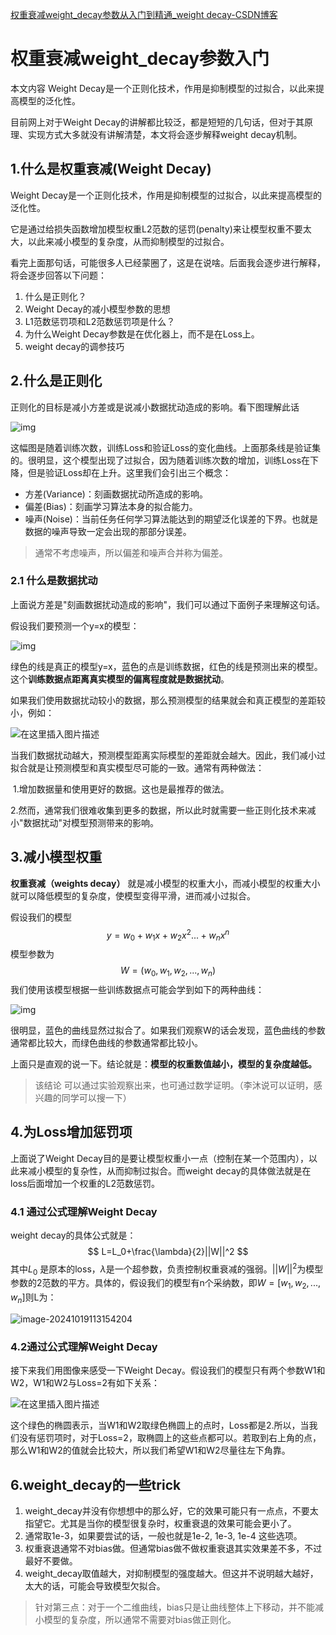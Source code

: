 



[权重衰减weight_decay参数从入门到精通_weight decay-CSDN博客](https://blog.csdn.net/zhaohongfei_358/article/details/129625803)

# 权重衰减weight_decay参数入门





本文内容
Weight Decay是一个正则化技术，作用是抑制模型的过拟合，以此来提高模型的泛化性。

目前网上对于Weight Decay的讲解都比较泛，都是短短的几句话，但对于其原理、实现方式大多就没有讲解清楚，本文将会逐步解释weight decay机制。

## 1.什么是权重衰减(Weight Decay)

Weight Decay是一个正则化技术，作用是抑制模型的过拟合，以此来提高模型的泛化性。

它是通过给损失函数增加模型权重L2范数的惩罚(penalty)来让模型权重不要太大，以此来减小模型的复杂度，从而抑制模型的过拟合。

看完上面那句话，可能很多人已经蒙圈了，这是在说啥。后面我会逐步进行解释，将会逐步回答以下问题：

1. 什么是正则化？
2. Weight Decay的减小模型参数的思想
3. L1范数惩罚项和L2范数惩罚项是什么？
4. 为什么Weight Decay参数是在优化器上，而不是在Loss上。
5. weight decay的调参技巧



## 2.什么是正则化

 正则化的目标是减小方差或是说减小数据扰动造成的影响。看下图理解此话

![img](https://i-blog.csdnimg.cn/blog_migrate/e333a15314e11e30d494f62af3919f96.png)

这幅图是随着训练次数，训练Loss和验证Loss的变化曲线。上面那条线是验证集的。很明显，这个模型出现了过拟合，因为随着训练次数的增加，训练Loss在下降，但是验证Loss却在上升。这里我们会引出三个概念：

- 方差(Variance)：刻画数据扰动所造成的影响。
- 偏差(Bias)：刻画学习算法本身的拟合能力。
- 噪声(Noise)：当前任务任何学习算法能达到的期望泛化误差的下界。也就是数据的噪声导致一定会出现的那部分误差。
  

> 通常不考虑噪声，所以偏差和噪声合并称为偏差。

### 2.1 什么是数据扰动

上面说方差是"刻画数据扰动造成的影响"，我们可以通过下面例子来理解这句话。

假设我们要预测一个y=x的模型：

![img](https://i-blog.csdnimg.cn/blog_migrate/51363a3edc1c4e780e6fa01e7a31eb6c.png)

绿色的线是真正的模型y=x，蓝色的点是训练数据，红色的线是预测出来的模型。这个**训练数据点距离真实模型的偏离程度就是数据扰动**。

如果我们使用数据扰动较小的数据，那么预测模型的结果就会和真正模型的差距较小，例如：

![在这里插入图片描述](https://i-blog.csdnimg.cn/blog_migrate/ce082f15f16a105b0a756fd890841e73.png)



当我们数据扰动越大，预测模型距离实际模型的差距就会越大。因此，我们减小过拟合就是让预测模型和真实模型尽可能的一致。通常有两种做法：

​	1.增加数据量和使用更好的数据。这也是最推荐的做法。

​	2.然而，通常我们很难收集到更多的数据，所以此时就需要一些正则化技术来减小"数据扰动"对模型预测带来的影响。



## 3.减小模型权重

**权重衰减（weights decay）** 就是减小模型的权重大小，而减小模型的权重大小就可以降低模型的复杂度，使模型变得平滑，进而减小过拟合。

假设我们的模型 
$$
y=w_0+w_1x+w_2x^2...+w_nx^n
$$
模型参数为
$$
W=(w_0,w_1,w_2,...,w_n)
$$
我们使用该模型根据一些训练数据点可能会学到如下的两种曲线：

![img](https://i-blog.csdnimg.cn/blog_migrate/476f14415ebf955fd1923cca5023b496.png)

很明显，蓝色的曲线显然过拟合了。如果我们观察W的话会发现，蓝色曲线的参数通常都比较大，而绿色曲线的参数通常都比较小。

上面只是直观的说一下。结论就是：**模型的权重数值越小，模型的复杂度越低。**

>该结论 可以通过实验观察出来，也可通过数学证明。（李沐说可以证明，感兴趣的同学可以搜一下）

## 4.为Loss增加惩罚项

上面说了Weight Decay目的是要让模型权重小一点（控制在某一个范围内），以此来减小模型的复杂性，从而抑制过拟合。而weight decay的具体做法就是在loss后面增加一个权重的L2范数惩罚。

### 4.1 通过公式理解Weight Decay

weight decay的具体公式就是：
$$
L=L_0+\frac{\lambda}{2}||W||^2
$$
其中$L_0$ 是原本的loss，$\lambda$是一个超参数，负责控制权重衰减的强弱。$||W||^2$为模型参数的2范数的平方。具体的，假设我们的模型有n个采纳数，即$W=[w_1,w_2,...,w_n]$则L为：

![image-20241019113154204](C:\Users\100488\AppData\Roaming\Typora\typora-user-images\image-20241019113154204.png)

### 4.2通过公式理解Weight Decay

接下来我们用图像来感受一下Weight Decay。假设我们的模型只有两个参数W1和W2，W1和W2与Loss=2有如下关系：

![在这里插入图片描述](https://i-blog.csdnimg.cn/blog_migrate/b0e2f4ec1364366ea0c4a1cb5e44a9a2.png)

这个绿色的椭圆表示，当W1和W2取绿色椭圆上的点时，Loss都是2.所以，当我们没有惩罚项时，对于Loss=2，取椭圆上的这些点都可以。若取到右上角的点，那么W1和W2的值就会比较大，所以我们希望W1和W2尽量往左下角靠。







## 6.weight_decay的一些trick



1. weight_decay并没有你想想中的那么好，它的效果可能只有一点点，不要太指望它。尤其是当你的模型很复杂时，权重衰退的效果可能会更小了。
2. 通常取1e-3，如果要尝试的话，一般也就是1e-2, 1e-3, 1e-4 这些选项。
3. 权重衰退通常不对bias做。但通常bias做不做权重衰退其实效果差不多，不过最好不要做。
4. weight_decay取值越大，对抑制模型的强度越大。但这并不说明越大越好，太大的话，可能会导致模型欠拟合。

> 针对第三点：对于一个二维曲线，bias只是让曲线整体上下移动，并不能减小模型的复杂度，所以通常不需要对bias做正则化。 
